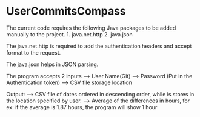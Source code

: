 # UserCommitsCompass

The current code requires the following Java packages to be added manually to the project.
	1. java.net.http
	2. java.json

The java.net.http is required to add the authentication headers and accept format to the request.

The java.json helps in JSON parsing.

The program accepts 2 inputs
--> User Name(Git)
--> Password (Put in the Authentication token)
--> CSV file storage location

Output:
--> CSV file of dates ordered in descending order, while is stores in the location specified by user.
--> Average of the differences in hours, for ex: if the average is 1.87 hours, the program will show 1 hour

